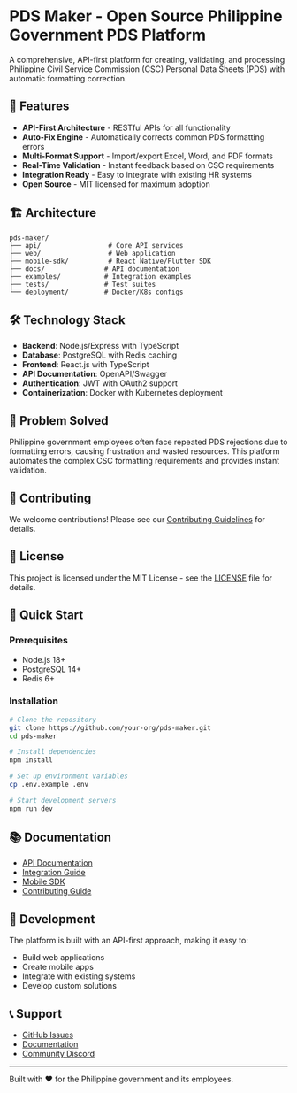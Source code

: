 # PDS Maker - Open Source Philippine Government PDS Platform

A comprehensive, API-first platform for creating, validating, and processing Philippine Civil Service Commission (CSC) Personal Data Sheets (PDS) with automatic formatting correction.

## 🚀 Features

- **API-First Architecture** - RESTful APIs for all functionality
- **Auto-Fix Engine** - Automatically corrects common PDS formatting errors
- **Multi-Format Support** - Import/export Excel, Word, and PDF formats
- **Real-Time Validation** - Instant feedback based on CSC requirements
- **Integration Ready** - Easy to integrate with existing HR systems
- **Open Source** - MIT licensed for maximum adoption

## 🏗️ Architecture

```
pds-maker/
├── api/                 # Core API services
├── web/                 # Web application
├── mobile-sdk/          # React Native/Flutter SDK
├── docs/               # API documentation
├── examples/           # Integration examples
├── tests/              # Test suites
└── deployment/         # Docker/K8s configs
```

## 🛠️ Technology Stack

- **Backend**: Node.js/Express with TypeScript
- **Database**: PostgreSQL with Redis caching
- **Frontend**: React.js with TypeScript
- **API Documentation**: OpenAPI/Swagger
- **Authentication**: JWT with OAuth2 support
- **Containerization**: Docker with Kubernetes deployment

## 🎯 Problem Solved

Philippine government employees often face repeated PDS rejections due to formatting errors, causing frustration and wasted resources. This platform automates the complex CSC formatting requirements and provides instant validation.

## 🤝 Contributing

We welcome contributions! Please see our [Contributing Guidelines](CONTRIBUTING.md) for details.

## 📄 License

This project is licensed under the MIT License - see the [LICENSE](LICENSE) file for details.

## 🔗 Quick Start

### Prerequisites
- Node.js 18+
- PostgreSQL 14+
- Redis 6+

### Installation
```bash
# Clone the repository
git clone https://github.com/your-org/pds-maker.git
cd pds-maker

# Install dependencies
npm install

# Set up environment variables
cp .env.example .env

# Start development servers
npm run dev
```

## 📚 Documentation

- [API Documentation](docs/api.md)
- [Integration Guide](docs/integration.md)
- [Mobile SDK](docs/mobile-sdk.md)
- [Contributing Guide](CONTRIBUTING.md)

## 🔧 Development

The platform is built with an API-first approach, making it easy to:
- Build web applications
- Create mobile apps
- Integrate with existing systems
- Develop custom solutions

## 📞 Support

- [GitHub Issues](https://github.com/your-org/pds-maker/issues)
- [Documentation](docs/)
- [Community Discord](https://discord.gg/pds-maker)

---

Built with ❤️ for the Philippine government and its employees.